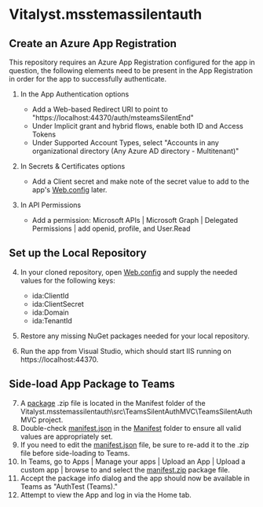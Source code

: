 # Vitalyst.msstemassilentauth

## Create an Azure App Registration

This repository requires an Azure App Registration configured for the app in question, the following elements need to be present in the App Registration in order for the app to successfully authenticate.

1. In the App Authentication options
   - Add a Web-based Redirect URI to point to "https://localhost:44370/auth/msteamsSilentEnd"
   - Under Implicit grant and hybrid flows, enable both ID and Access Tokens
   - Under Supported Account Types, select "Accounts in any organizational directory (Any Azure AD directory - Multitenant)"

2. In Secrets & Certificates options
   - Add a Client secret and make note of the secret value to add to the app's [Web.config](src/TeamsSilentAuthMVC/TeamsSilentAuthMVC/Web.config) later.

3. In API Permissions
   - Add a permission: Microsoft APIs | Microsoft Graph | Delegated Permissions | add openid, profile, and User.Read

## Set up the Local Repository

4. In your cloned repository, open [Web.config](src/TeamsSilentAuthMVC/TeamsSilentAuthMVC/Web.config) and supply the needed values for the following keys:
   - ida:ClientId
   - ida:ClientSecret
   - ida:Domain
   - ida:TenantId

5. Restore any missing NuGet packages needed for your local repository.
6. Run the app from Visual Studio, which should start IIS running on https://localhost:44370.

## Side-load App Package to Teams

7. A [package](src/TeamsSilentAuthMVC/TeamsSilentAuthMVC/Manifest/manifest.zip) .zip file is located in the Manifest folder of the Vitalyst.msstemassilentauth\src\TeamsSilentAuthMVC\TeamsSilentAuthMVC project.
8. Double-check [manifest.json](src/TeamsSilentAuthMVC/TeamsSilentAuthMVC/Manifest/manifest.json) in the [Manifest](src/TeamsSilentAuthMVC/TeamsSilentAuthMVC/Manifest/) folder to ensure all valid values are appropriately set.
9. If you need to edit the [manifest.json](src/TeamsSilentAuthMVC/TeamsSilentAuthMVC/Manifest/manifest.json) file, be sure to re-add it to the .zip file before side-loading to Teams.
10. In Teams, go to Apps | Manage your apps | Upload an App | Upload a custom app | browse to and select the [manifest.zip](src/TeamsSilentAuthMVC/TeamsSilentAuthMVC/Manifest/manifest.zip) package file.
11. Accept the package info dialog and the app should now be available in Teams as "AuthTest (Teams)."
12. Attempt to view the App and log in via the Home tab.
